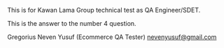 This is for Kawan Lama Group technical test as QA Engineer/SDET.

This is the answer to the number 4 question.

Gregorius Neven Yusuf (Ecommerce QA Tester)
nevenyusuf@gmail.com